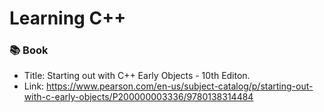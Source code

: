 # Learning C++ 

### 📚 Book

- Title: Starting out with C++ Early Objects - 10th Editon.
- Link: https://www.pearson.com/en-us/subject-catalog/p/starting-out-with-c-early-objects/P200000003336/9780138314484
